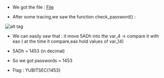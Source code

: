 - We got the file : [File](https://github.com/kuqadk3/CTF-and-Learning/blob/master/YUBITSEC%202017/Reverse%20Engineering/250%20-%20Password/rev2)

- After some tracing,we saw the function check_password() : 

![alt tag](https://github.com/kuqadk3/CTF-and-Learning/blob/master/YUBITSEC%202017/Reverse%20Engineering/250%20-%20Password/Capture.PNG)

- We can easily saw that : 
 it move 5ADh into the var_4 -> compare it with eax ( at the time it compare,eax hold values of var_14)
 
 - 5ADh = 1453 (in decimal)
 
 - So we got passwords = 1453
 
 - Flag : YUBITSEC{1453}
